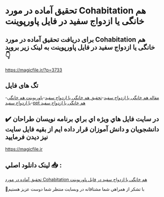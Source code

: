 # تحقیق آماده در مورد Cohabitation هم خانگی یا ازدواج سفید در فایل پاورپوینت

## برای دریافت تحقیق آماده در مورد Cohabitation هم خانگی یا ازدواج سفید در فایل پاورپوینت به لینک زیر بروید 👇

https://magicfile.ir/?p=3733

## تگ های فایل

-[مقاله هم خانگی یا ازدواج سفید](https://magicfile.ir/product/%d8%aa%d8%ad%d9%82%db%8c%d9%82-cohabitation-%d9%87%d9%85-%d8%ae%d8%a7%d9%86%da%af%db%8c-%db%8c%d8%a7-%d8%a7%d8%b2%d8%af%d9%88%d8%a7%d8%ac-%d8%b3%d9%81%db%8c%d8%af/)-[تحقیق هم خانگی یا ازدواج سفید](https://magicfile.ir/product/%d8%aa%d8%ad%d9%82%db%8c%d9%82-cohabitation-%d9%87%d9%85-%d8%ae%d8%a7%d9%86%da%af%db%8c-%db%8c%d8%a7-%d8%a7%d8%b2%d8%af%d9%88%d8%a7%d8%ac-%d8%b3%d9%81%db%8c%d8%af/)-[پاورپوینت هم خانگی یا ازدواج سفید](https://magicfile.ir/product/%d8%aa%d8%ad%d9%82%db%8c%d9%82-cohabitation-%d9%87%d9%85-%d8%ae%d8%a7%d9%86%da%af%db%8c-%db%8c%d8%a7-%d8%a7%d8%b2%d8%af%d9%88%d8%a7%d8%ac-%d8%b3%d9%81%db%8c%d8%af/)-[ppt هم خانگی یا ازدواج سفید](https://magicfile.ir/product/%d8%aa%d8%ad%d9%82%db%8c%d9%82-cohabitation-%d9%87%d9%85-%d8%ae%d8%a7%d9%86%da%af%db%8c-%db%8c%d8%a7-%d8%a7%d8%b2%d8%af%d9%88%d8%a7%d8%ac-%d8%b3%d9%81%db%8c%d8%af/)

## ✔️ در سايت فايل هاي ويژه اي براي برنامه نويسان طراحان دانشجويان و دانش آموزان قرار داده ايم از بقيه فايل سايت نيز ديدن فرماييد

https://magicfile.ir


## لينک دانلود اصلي 📥 :

[تحقیق آماده در مورد Cohabitation هم خانگی یا ازدواج سفید در فایل پاورپوینت](https://magicfile.ir/product/%d8%aa%d8%ad%d9%82%db%8c%d9%82-cohabitation-%d9%87%d9%85-%d8%ae%d8%a7%d9%86%da%af%db%8c-%db%8c%d8%a7-%d8%a7%d8%b2%d8%af%d9%88%d8%a7%d8%ac-%d8%b3%d9%81%db%8c%d8%af/) 


🙏با تشکر از همراهي شما مشتاقانه در وبسایت منتظر شما دوست عزیز هستیم

